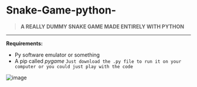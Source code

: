 # Snake-Game-python-
> **A REALLY DUMMY SNAKE GAME MADE ENTIRELY WITH PYTHON**
 ---
**Requirements:**
- Py software emulator or something
-  A pip called *pygame*
  `Just download the .py file to run it on your computer or you could just play with the code`

![image](https://github.com/user-attachments/assets/b2296f61-e1bb-4c80-9254-49a05ab4de39)
